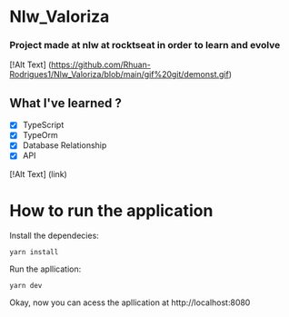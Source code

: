 ﻿# Nlw_Valoriza

### Project made at nlw at rocktseat in order to learn and evolve

[!Alt Text] (https://github.com/Rhuan-Rodrigues1/Nlw_Valoriza/blob/main/gif%20git/demonst.gif)

## What I've learned ?

- [X] TypeScript
- [X] TypeOrm
- [X] Database Relationship
- [X] API

[!Alt Text] (link)

# How to run the application
   Install the dependecies:
   
    yarn install
    
  Run the apllication:
  
    yarn dev
          
  Okay, now you can acess the apllication at http://localhost:8080
